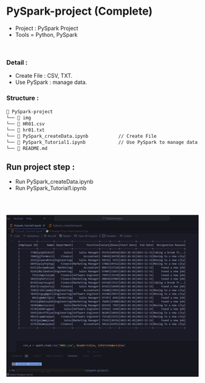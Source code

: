 # PySpark-project (Complete)
- Project : PySpark Project
- Tools = Python, PySpark
</br>

### Detail : 
- Create File : CSV, TXT.
- Use PySpark : manage data.

### Structure :
```
📁 PySpark-project
└── 📁 img
└── 📄 HR01.csv
└── 📄 hr01.txt
└── 📄 PySpark_createData.ipynb           // Create File
└── 📄 PySpark_Tutorial1.ipynb            // Use PySpark to manage data
└── 📄 README.md
```

## Run project step : 
- Run PySpark_createData.ipynb
- Run PySpark_Tutorial1.ipynb



 </br></br>

<img src="./img/PySpark-project.png" width="900" hight="400"/>